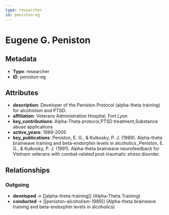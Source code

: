 ```yaml
---
type: researcher
id: peniston-eg
---
```


# Eugene G. Peniston

## Metadata

- **Type**: researcher
- **ID**: peniston-eg

## Attributes

- **description**: Developer of the Peniston Protocol (alpha-theta training) for alcoholism and PTSD.
- **affiliation**: Veterans Administration Hospital, Fort Lyon
- **key_contributions**: Alpha-Theta protocol,PTSD treatment,Substance abuse applications
- **active_years**: 1989-2005
- **key_publications**: Peniston, E. G., & Kulkosky, P. J. (1989). Alpha-theta brainwave training and beta-endorphin levels in alcoholics.,Peniston, E. G., & Kulkosky, P. J. (1991). Alpha-theta brainwave neurofeedback for Vietnam veterans with combat-related post-traumatic stress disorder.

## Relationships

### Outgoing

- **developed** → [[alpha-theta-training]] (Alpha-Theta Training)
- **conducted** → [[peniston-alcoholism-1989]] (Alpha-theta brainwave training and beta-endorphin levels in alcoholics)

